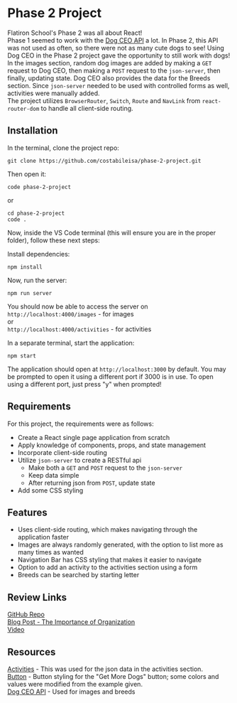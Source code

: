 # Phase 2 Project

Flatiron School's Phase 2 was all about React!  
Phase 1 seemed to work with the [Dog CEO API](https://dog.ceo/dog-api/documentation/) a lot. In Phase 2, this API was not used as often, so there were not as many cute dogs to see! Using Dog CEO in the Phase 2 project gave the opportunity to still work with dogs!  
In the images section, random dog images are added by making a `GET` request to Dog CEO, then making a `POST` request to the `json-server`, then finally, updating state. Dog CEO also provides the data for the Breeds section. Since `json-server` needed to be used with controlled forms as well, activities were manually added.  
The project utilizes `BrowserRouter`, `Switch`, `Route` and `NavLink` from `react-router-dom` to handle all client-side routing. 
    

## Installation
In the terminal, clone the project repo:
```console
git clone https://github.com/costabileisa/phase-2-project.git
```
Then open it:
```console
code phase-2-project
```
or
```console
cd phase-2-project
code .
```
Now, inside the VS Code terminal (this will ensure you are in the proper folder), follow these next steps:    

Install dependencies:
```console
npm install
```
Now, run the server:
```console
npm run server
```
You should now be able to access the server on     
`http://localhost:4000/images` - for images      
or     
`http://localhost:4000/activities` - for activities  
      
In a separate terminal, start the application:
```console
npm start
```
The application should open at `http://localhost:3000` by default. You may be prompted to open it using a different port if 3000 is in use. To open using a different port, just press "y" when prompted!
    
## Requirements
For this project, the requirements were as follows:
- Create a React single page application from scratch
- Apply knowledge of components, props, and state management
- Incorporate client-side routing
- Utilize `json-server` to create a RESTful api
    - Make both a `GET` and `POST` request to the `json-server`
    - Keep data simple
    - After returning json from `POST`, update state
- Add some CSS styling
    
## Features
- Uses client-side routing, which makes navigating through the application faster
- Images are always randomly generated, with the option to list more as many times as wanted
- Navigation Bar has CSS styling that makes it easier to navigate
- Option to add an activity to the activities section using a form
- Breeds can be searched by starting letter
    
## Review Links
[GitHub Repo](https://github.com/costabileisa/phase-2-project)  
[Blog Post - The Importance of Organization](https://medium.com/@costabileisa/the-importance-of-organization-2274d66c6b30)  
[Video](https://youtu.be/NCxh3e4e4F8)
    
## Resources
[Activities](https://www.care.com/c/101-things-to-do-with-your-dog/) - This was used for the json data in the activities section.  
[Button](https://copy-paste-css.com/) - Button styling for the "Get More Dogs" button; some colors and values were modified from the example given.  
[Dog CEO API](https://dog.ceo/dog-api/documentation/) - Used for images and breeds